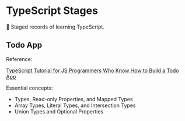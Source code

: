 # TypeScript Stages
🎯 Staged records of learning TypeScript.

## Todo App

Reference: 

[TypeScript Tutorial for JS Programmers Who Know How to Build a Todo App](https://ts.chibicode.com/todo)

Essential concepts:

* Types, Read-only Properties, and Mapped Types
* Array Types, Literal Types, and Intersection Types
* Union Types and Optional Properties
